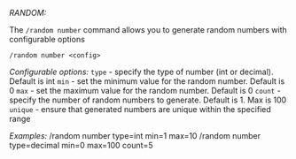 *RANDOM:*

The `/random number` command allows you to generate random numbers with configurable options

`/random number <config>`

*Configurable options:*
  `type` \- specify the type of number \(int or decimal\)\. Default is int
  `min` \- set the minimum value for the random number\. Default is 0
  `max` \- set the maximum value for the random number\. Default is 0
  `count` \- specify the number of random numbers to generate\. Default is 1. Max is 100
  `unique` \- ensure that generated numbers are unique within the specified range

*Examples:*
/random number type\=int min\=1 max\=10
/random number type\=decimal min\=0 max\=100 count\=5
